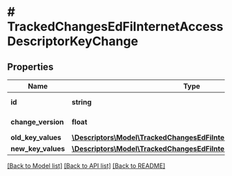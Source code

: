 # # TrackedChangesEdFiInternetAccessDescriptorKeyChange

## Properties

Name | Type | Description | Notes
------------ | ------------- | ------------- | -------------
**id** | **string** | Resource identifier | [optional]
**change_version** | **float** | Change version | [optional]
**old_key_values** | [**\Descriptors\Model\TrackedChangesEdFiInternetAccessDescriptorKey**](TrackedChangesEdFiInternetAccessDescriptorKey.md) |  | [optional]
**new_key_values** | [**\Descriptors\Model\TrackedChangesEdFiInternetAccessDescriptorKey**](TrackedChangesEdFiInternetAccessDescriptorKey.md) |  | [optional]

[[Back to Model list]](../../README.md#models) [[Back to API list]](../../README.md#endpoints) [[Back to README]](../../README.md)
